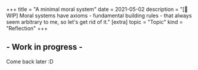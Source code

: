 +++
title = "A minimal moral system"
date = 2021-05-02
description = "[🚧 WIP] Moral systems have axioms - fundamental building rules - that always seem arbitrary to me, so let's get rid of it."
[extra]
topic = "Topic"
kind = "Reflection"
+++

## - Work in progress -
Come back later :D